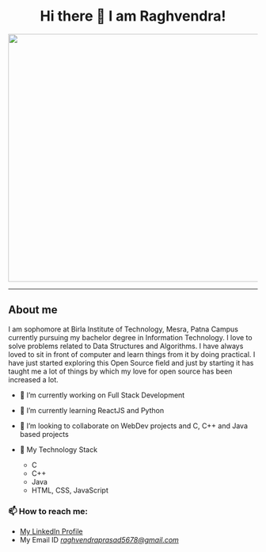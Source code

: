 <h1 align="center"> Hi there 👋 I am Raghvendra! </h1>

<p align="center">
  <img width="1200" height="500" src="https://camo.githubusercontent.com/3731a2c6fab7a8fc8a275b279b167400055fb56eb600d1bb37c4a813d6a79baf/68747470733a2f2f6d656469612e77697265642e636f6d2f70686f746f732f3566343531353030643734313531376434663039303337312f6d61737465722f775f32353630253243635f6c696d69742f6f70656e2d736f757263652e706e67">
</p>

****

## About me
I am sophomore at Birla Institute of Technology, Mesra, Patna Campus currently pursuing my bachelor degree in Information Technology. I love to solve problems related to Data Structures and Algorithms. I have always loved to sit in front of computer and learn things from it by doing practical. I have just started exploring this Open Source field and just by starting it has taught me a lot of things by which my love for open source has been increased a lot. 

- 🔭 I’m currently working on Full Stack Development
- 🌱 I’m currently learning ReactJS and Python
- 👯 I’m looking to collaborate on WebDev projects and C, C++ and Java based projects 
- 🌴 My Technology Stack

     *  C
     *  C++
     *  Java
     *  HTML, CSS, JavaScript
<!-- -   -->
<!-- - 🤔 I’m looking for help with  -->
<!-- - 💬 Ask me about ... -->

### 📫 How to reach me: 
   * [My LinkedIn Profile](https://www.linkedin.com/in/raghvendra-prasad-srivastava-a665a81a3/)
   * My Email ID <i>raghvendraprasad5678@gmail.com</i> 
<!-- - 😄 Pronouns: ...
- ⚡ Fun fact: ...
 -->
